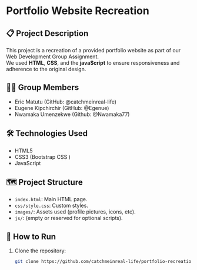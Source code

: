 # Portfolio Website Recreation

## 📋 Project Description
This project is a recreation of a provided portfolio website as part of our Web Development Group Assignment.  
We used **HTML**, **CSS**, and the **javaScript**  to ensure responsiveness and adherence to the original design.

## 👨‍💻 Group Members
- Eric Matutu (GitHub: @catchmeinreal-life)
- Eugene Kipchirchir (GitHub: @Egenue)
- Nwamaka Umenzekwe (Github: @Nwamaka77)

## 🛠️ Technologies Used
- HTML5
- CSS3 (Bootstrap CSS )
- JavaScript

## 🗺️ Project Structure
- `index.html`: Main HTML page.
- `css/style.css`: Custom styles.
- `images/`: Assets used (profile pictures, icons, etc).
- `js/`: (empty or reserved for optional scripts).

## 🚀 How to Run
1. Clone the repository:
   ```bash
   git clone https://github.com/catchmeinreal-life/portfolio-recreation-group.git
